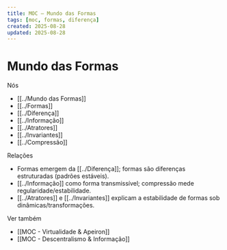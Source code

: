 ```yaml
---
title: MOC — Mundo das Formas
tags: [moc, formas, diferença]
created: 2025-08-28
updated: 2025-08-28
---
```


# Mundo das Formas

Nós
- [[../Mundo das Formas]]
- [[../Formas]]
- [[../Diferença]]
- [[../Informação]]
- [[../Atratores]]
- [[../Invariantes]]
- [[../Compressão]]

Relações
- Formas emergem da [[../Diferença]]; formas são diferenças estruturadas (padrões estáveis).
- [[../Informação]] como forma transmissível; compressão mede regularidade/estabilidade.
- [[../Atratores]] e [[../Invariantes]] explicam a estabilidade de formas sob dinâmicas/transformações.

Ver também
- [[MOC - Virtualidade & Apeiron]]
- [[MOC - Descentralismo & Informação]]

